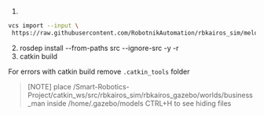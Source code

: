1. 
```sh
vcs import --input \
 https://raw.githubusercontent.com/RobotnikAutomation/rbkairos_sim/melodic-devel/repos/rbkairos_sim.repos
```
2. rosdep install --from-paths src --ignore-src -y -r
3. catkin build


For errors with catkin build
remove `.catkin_tools` folder


>[NOTE]
> place /Smart-Robotics-Project/catkin_ws/src/rbkairos_sim/rbkairos_gazebo/worlds/business_man inside <user>/home/.gazebo/models
> CTRL+H to see hiding files